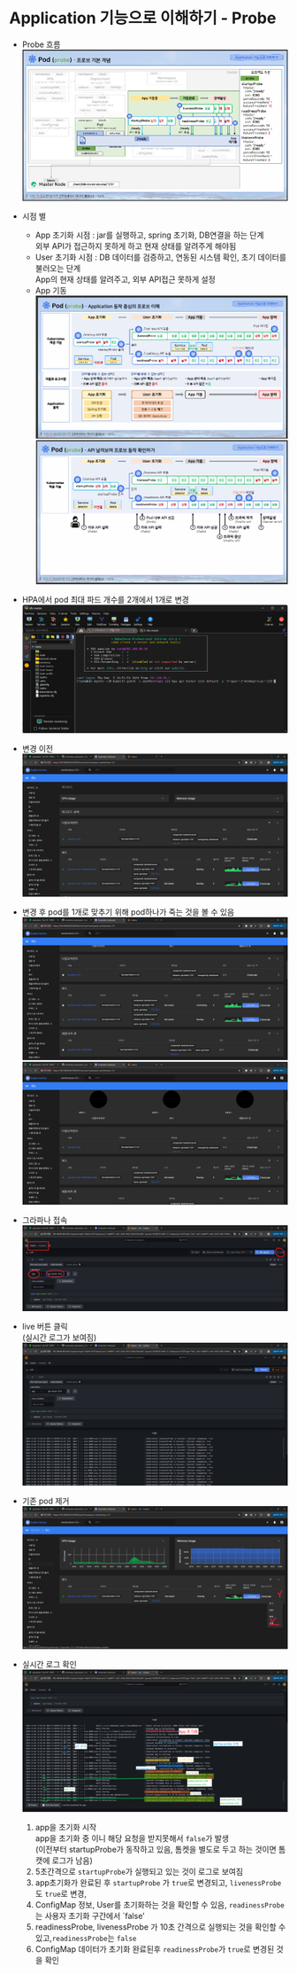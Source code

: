 # Application 기능으로 이해하기 - Probe

- Probe 흐름
![img_8.png](img_8.png)
- 시점 별 
  - App 초기화 시점 : jar를 실행하고, spring 초기화, DB연결을 하는 단계  
  외부 API가 접근하지 못하게 하고 현재 상태를 알려주게 해야됨
  - User 초기화 시점 :  DB 데이터를 검증하고, 연동된 시스템 확인, 초기 데이터를 불러오는 단계  
  App의 현재 상태를 알려주고, 외부 API접근 못하게 설정
  - App 기동 
![img_9.png](img_9.png)
![img_10.png](img_10.png)

- HPA에서 pod 최대 파드 개수를 2개에서 1개로 변경
![img.png](img.png)
- 변경 이전
![img_1.png](img_1.png)
- 변경 후 pod를 1개로 맞추기 위해 pod하나가 죽는 것을 볼 수 있음
![img_2.png](img_2.png)
![img_3.png](img_3.png)

- 그라파나 접속
![img_4.png](img_4.png)
- live 버튼 클릭  
(실시간 로그가 보여짐)
![img_5.png](img_5.png)
- 기존 pod 제거
![img_6.png](img_6.png)
- 실시간 로그 확인
![img_7.png](img_7.png)    
  1. app을 초기화 시작  
  app을 초기화 중 이니 해당 요청을 받지못해서 `false`가 발생  
  (이전부터 startupProbe가 동작하고 있음, 톰켓을 별도로 두고 하는 것이면 톰캣에 로그가 남음)
  2. 5초간격으로 `startupProbe`가 실행되고 있는 것이 로그로 보여짐
  3. app초기화가 완료된 후 `startupProbe` 가 `true`로 변경되고, `livenessProbe`도 `true`로 변경, 
  4. ConfigMap 정보, User를 초기화하는 것을 확인할 수 있음, `readinessProbe`는 사용자 초기화 구간에서 `false' 
  5. readinessProbe, livenessProbe 가 10초 간격으로 실행되는 것을 확인할 수 있고,`readinessProbe`는 `false`
  6. ConfigMap 데이터가 초기화 완료된후 `readinessProbe`가 `true`로 변경된 것을 확인